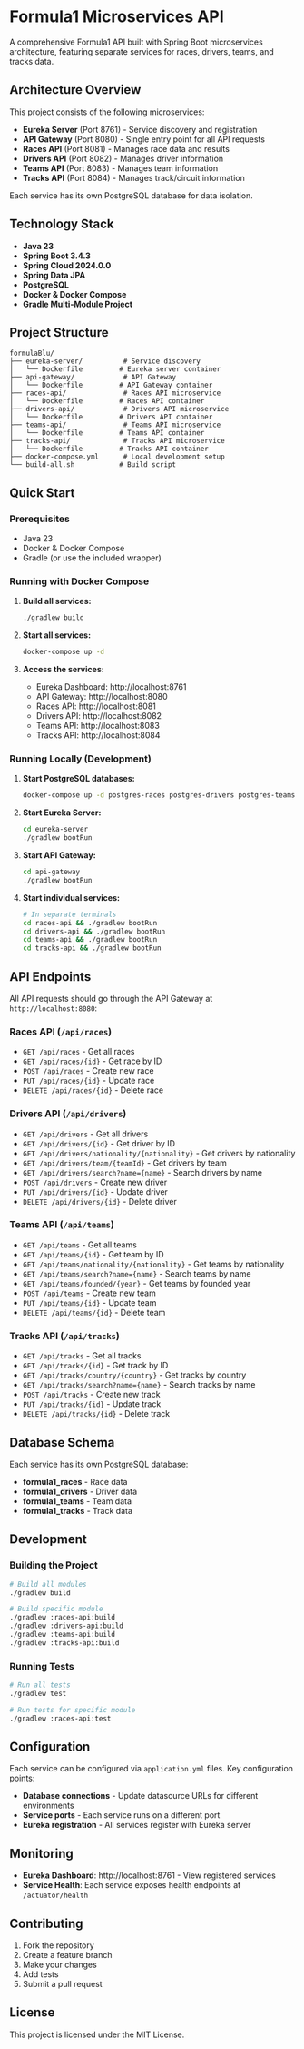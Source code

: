 # Formula1 Microservices API

A comprehensive Formula1 API built with Spring Boot microservices architecture, featuring separate services for races, drivers, teams, and tracks data.

## Architecture Overview

This project consists of the following microservices:

-   **Eureka Server** (Port 8761) - Service discovery and registration
-   **API Gateway** (Port 8080) - Single entry point for all API requests
-   **Races API** (Port 8081) - Manages race data and results
-   **Drivers API** (Port 8082) - Manages driver information
-   **Teams API** (Port 8083) - Manages team information
-   **Tracks API** (Port 8084) - Manages track/circuit information

Each service has its own PostgreSQL database for data isolation.

## Technology Stack

-   **Java 23**
-   **Spring Boot 3.4.3**
-   **Spring Cloud 2024.0.0**
-   **Spring Data JPA**
-   **PostgreSQL**
-   **Docker & Docker Compose**
-   **Gradle Multi-Module Project**

## Project Structure

```
formulaBlu/
├── eureka-server/          # Service discovery
│   └── Dockerfile         # Eureka server container
├── api-gateway/            # API Gateway
│   └── Dockerfile         # API Gateway container
├── races-api/              # Races API microservice
│   └── Dockerfile         # Races API container
├── drivers-api/            # Drivers API microservice
│   └── Dockerfile         # Drivers API container
├── teams-api/              # Teams API microservice
│   └── Dockerfile         # Teams API container
├── tracks-api/             # Tracks API microservice
│   └── Dockerfile         # Tracks API container
├── docker-compose.yml      # Local development setup
└── build-all.sh           # Build script
```

## Quick Start

### Prerequisites

-   Java 23
-   Docker & Docker Compose
-   Gradle (or use the included wrapper)

### Running with Docker Compose

1. **Build all services:**

    ```bash
    ./gradlew build
    ```

2. **Start all services:**

    ```bash
    docker-compose up -d
    ```

3. **Access the services:**
    - Eureka Dashboard: http://localhost:8761
    - API Gateway: http://localhost:8080
    - Races API: http://localhost:8081
    - Drivers API: http://localhost:8082
    - Teams API: http://localhost:8083
    - Tracks API: http://localhost:8084

### Running Locally (Development)

1. **Start PostgreSQL databases:**

    ```bash
    docker-compose up -d postgres-races postgres-drivers postgres-teams postgres-tracks
    ```

2. **Start Eureka Server:**

    ```bash
    cd eureka-server
    ./gradlew bootRun
    ```

3. **Start API Gateway:**

    ```bash
    cd api-gateway
    ./gradlew bootRun
    ```

4. **Start individual services:**
    ```bash
    # In separate terminals
    cd races-api && ./gradlew bootRun
    cd drivers-api && ./gradlew bootRun
    cd teams-api && ./gradlew bootRun
    cd tracks-api && ./gradlew bootRun
    ```

## API Endpoints

All API requests should go through the API Gateway at `http://localhost:8080`:

### Races API (`/api/races`)

-   `GET /api/races` - Get all races
-   `GET /api/races/{id}` - Get race by ID
-   `POST /api/races` - Create new race
-   `PUT /api/races/{id}` - Update race
-   `DELETE /api/races/{id}` - Delete race

### Drivers API (`/api/drivers`)

-   `GET /api/drivers` - Get all drivers
-   `GET /api/drivers/{id}` - Get driver by ID
-   `GET /api/drivers/nationality/{nationality}` - Get drivers by nationality
-   `GET /api/drivers/team/{teamId}` - Get drivers by team
-   `GET /api/drivers/search?name={name}` - Search drivers by name
-   `POST /api/drivers` - Create new driver
-   `PUT /api/drivers/{id}` - Update driver
-   `DELETE /api/drivers/{id}` - Delete driver

### Teams API (`/api/teams`)

-   `GET /api/teams` - Get all teams
-   `GET /api/teams/{id}` - Get team by ID
-   `GET /api/teams/nationality/{nationality}` - Get teams by nationality
-   `GET /api/teams/search?name={name}` - Search teams by name
-   `GET /api/teams/founded/{year}` - Get teams by founded year
-   `POST /api/teams` - Create new team
-   `PUT /api/teams/{id}` - Update team
-   `DELETE /api/teams/{id}` - Delete team

### Tracks API (`/api/tracks`)

-   `GET /api/tracks` - Get all tracks
-   `GET /api/tracks/{id}` - Get track by ID
-   `GET /api/tracks/country/{country}` - Get tracks by country
-   `GET /api/tracks/search?name={name}` - Search tracks by name
-   `POST /api/tracks` - Create new track
-   `PUT /api/tracks/{id}` - Update track
-   `DELETE /api/tracks/{id}` - Delete track

## Database Schema

Each service has its own PostgreSQL database:

-   **formula1_races** - Race data
-   **formula1_drivers** - Driver data
-   **formula1_teams** - Team data
-   **formula1_tracks** - Track data

## Development

### Building the Project

```bash
# Build all modules
./gradlew build

# Build specific module
./gradlew :races-api:build
./gradlew :drivers-api:build
./gradlew :teams-api:build
./gradlew :tracks-api:build
```

### Running Tests

```bash
# Run all tests
./gradlew test

# Run tests for specific module
./gradlew :races-api:test
```

## Configuration

Each service can be configured via `application.yml` files. Key configuration points:

-   **Database connections** - Update datasource URLs for different environments
-   **Service ports** - Each service runs on a different port
-   **Eureka registration** - All services register with Eureka server

## Monitoring

-   **Eureka Dashboard**: http://localhost:8761 - View registered services
-   **Service Health**: Each service exposes health endpoints at `/actuator/health`

## Contributing

1. Fork the repository
2. Create a feature branch
3. Make your changes
4. Add tests
5. Submit a pull request

## License

This project is licensed under the MIT License.
